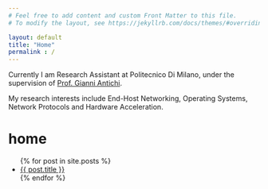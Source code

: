 ```yaml
---
# Feel free to add content and custom Front Matter to this file.
# To modify the layout, see https://jekyllrb.com/docs/themes/#overriding-theme-defaults

layout: default
title: "Home"
permalink : /
---
```


Currently I am Research Assistant at Politecnico Di Milano, under the supervision of [Prof. Gianni Antichi](https://gianniantichi.github.io).

My research interests include End-Host Networking, Operating Systems, Network Protocols and Hardware Acceleration.


# home

<ul>
{% for post in site.posts %}
    <li><a href="{{ post.url }}">{{ post.title }}</a></li>
{% endfor %}
</ul>